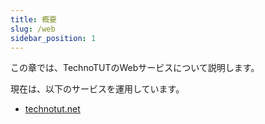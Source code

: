 ```yaml
---
title: 概要
slug: /web
sidebar_position: 1
---
```

この章では、TechnoTUTのWebサービスについて説明します。

現在は、以下のサービスを運用しています。
- [technotut.net](/web/technotut.net)
